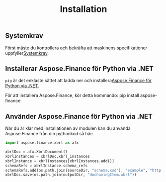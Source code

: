 ﻿---
title: Installation
type: docs
weight: 60
url: /sv/python-net/installation/
description: Lär dig mer om installation av Python Finance Library API med NuGet och Package Manager GUI eller Console.
---
## **Systemkrav**

 Först måste du kontrollera och bekräfta att maskinens specifikationer uppfyller[Systemkrav](/finance/sv/python-net/system-requirements/).

## **Installerar Aspose.Finance för Python via .NET**
 `pip` är det enklaste sättet att ladda ner och installera[Aspose.Finance för Python via .NET](https://pypi.org/project/aspose-finance/).

För att installera Aspose.Finance, kör detta kommando: pip install aspose-finance

## **Använder Aspose.Finance för Python via .NET**

När du är klar med installationen av modulen kan du använda Aspose.Finance från din pythonkod så här:

```py
import aspose.finance.xbrl as afx

xbrlDoc = afx.XbrlDocument()
xbrlInstances = xbrlDoc.xbrl_instances
xbrlInstance = xbrlInstances[xbrlInstances.add()]
schemaRefs = xbrlInstance.schema_refs
schemaRefs.add(os.path.join(sourceDir, "schema.xsd"), "example", "http://example.com/xbrl/taxonomy")
xbrlDoc.save(os.path.join(outputDir, "dochavingItem.xbrl"))
```
